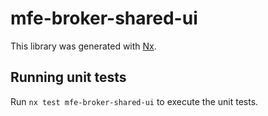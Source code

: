 # mfe-broker-shared-ui

This library was generated with [Nx](https://nx.dev).

## Running unit tests

Run `nx test mfe-broker-shared-ui` to execute the unit tests.
